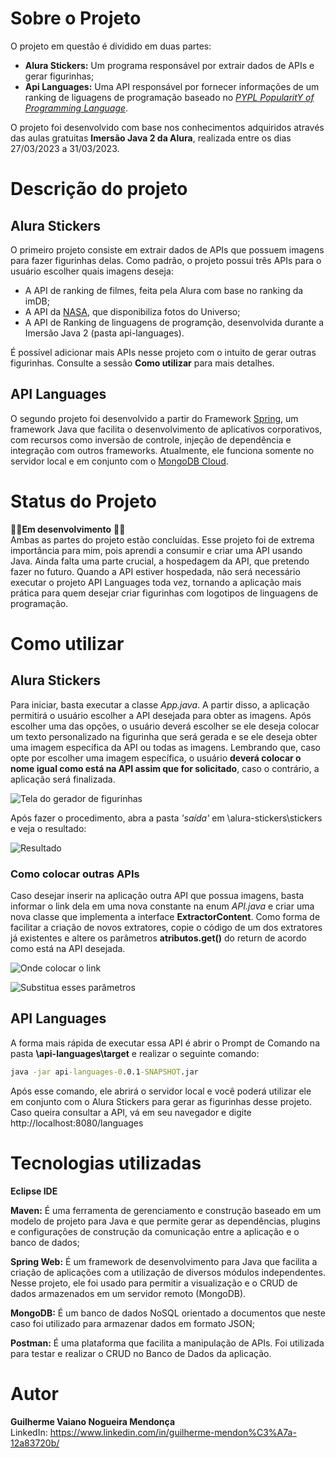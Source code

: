 # **Sobre o Projeto**
O projeto em questão é dividido em duas partes: 

 * **Alura Stickers:** Um programa responsável por extrair dados de APIs e gerar figurinhas; 
 * **Api Languages:** Uma API responsável por fornecer informações de um ranking de liguagens de programação baseado no [*PYPL PopularitY of Programming Language*](https://pypl.github.io/PYPL.html). 
 
 O projeto foi desenvolvido com base nos conhecimentos adquiridos através das aulas gratuitas **Imersão Java 2 da Alura**, realizada entre os dias 27/03/2023 a 31/03/2023.

# **Descrição do projeto**

## **Alura Stickers**

O primeiro projeto consiste em extrair dados de APIs que possuem imagens para fazer figurinhas delas. Como padrão, o projeto possui três APIs para o usuário escolher quais imagens deseja: 

* A API de ranking de filmes, feita pela Alura com base no ranking da imDB;
* A API da [NASA](https://api.nasa.gov/), que disponibiliza fotos do Universo;
* A API de Ranking de linguagens de programção, desenvolvida durante a Imersão Java 2 (pasta api-languages).

É possível adicionar mais APIs nesse projeto com o intuito de gerar outras figurinhas. Consulte a sessão **Como utilizar** para mais detalhes.

## **API Languages**

O segundo projeto foi desenvolvido a partir do Framework [Spring](spring.io), um framework Java que facilita o desenvolvimento de aplicativos corporativos, com recursos como inversão de controle, injeção de dependência e integração com outros frameworks. Atualmente, ele funciona somente no servidor local e em conjunto com o [MongoDB Cloud](https://account.mongodb.com/account/login).


# **Status do Projeto** 
🚧🚧**Em desenvolvimento** 🚧🚧  
Ambas as partes do projeto estão concluídas. Esse projeto foi de extrema importância para mim, pois aprendi a consumir e criar uma API usando Java. Ainda falta uma parte crucial, a hospedagem da API, que pretendo fazer no futuro. Quando a API estiver hospedada, não será necessário executar o projeto API Languages toda vez, tornando a aplicação mais prática para quem desejar criar figurinhas com logotipos de linguagens de programação.

# **Como utilizar**
## **Alura Stickers**  
Para iniciar, basta executar a classe *App.java*. A partir disso, a aplicação permitirá o usuário escolher a API desejada para obter as imagens. Após escolher uma das opções, o usuário deverá escolher se ele deseja colocar um texto personalizado na figurinha que será gerada e se ele deseja obter uma imagem específica da API ou todas as imagens. Lembrando que, caso opte por escolher uma imagem específica, o usuário **deverá colocar o nome igual como está na API assim que for solicitado**, caso o contrário, a aplicação será finalizada.

![Tela do gerador de figurinhas](https://i.imgur.com/dyrmSfY.png)

Após fazer o procedimento, abra a pasta *'saída'* em \alura-stickers\stickers e veja o resultado:

![Resultado](https://i.imgur.com/heiuaxX.png)


### **Como colocar outras APIs**  
Caso desejar inserir na aplicação outra API que possua imagens, basta informar o link dela em uma nova constante na enum *API.java* e criar uma nova classe que implementa a interface **ExtractorContent**. Como forma de facilitar a criação de novos extratores, copie o código de um dos extratores já existentes e altere os parâmetros **atributos.get()** do return de acordo como está na API desejada.

![Onde colocar o link](https://i.imgur.com/qfkJEPE.png)

![Substitua esses parâmetros](https://i.imgur.com/U79yxRH.png)


## **API Languages**
A forma mais rápida de executar essa API é abrir o Prompt de Comando na pasta **\api-languages\target** e realizar o seguinte comando:  
```cmd
java -jar api-languages-0.0.1-SNAPSHOT.jar
```
Após esse comando, ele abrirá o servidor local e você poderá utilizar ele em conjunto com o Alura Stickers para gerar as figurinhas desse projeto. Caso queira consultar a API, vá em seu navegador e digite http://localhost:8080/languages  


# **Tecnologias utilizadas**
**Eclipse IDE**  

**Maven:** É uma ferramenta de gerenciamento e construção baseado em um modelo de projeto para Java e que permite gerar as dependências, plugins e configurações de construção da comunicação entre a aplicação e o banco de dados;  

**Spring Web:**  É um framework de desenvolvimento para Java que facilita a criação de aplicações com a utilização de diversos módulos independentes. Nesse projeto, ele foi usado para permitir a visualização e o CRUD de dados armazenados em um servidor remoto (MongoDB).  

**MongoDB:** É um banco de dados NoSQL orientado a documentos que neste caso foi utilizado para armazenar dados em formato JSON;  

**Postman:** É uma plataforma que facilita a manipulação de APIs. Foi utilizada para testar e realizar o CRUD no Banco de Dados da aplicação.




# Autor
**Guilherme Vaiano Nogueira Mendonça**  
LinkedIn: https://www.linkedin.com/in/guilherme-mendon%C3%A7a-12a83720b/  
